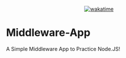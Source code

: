 <div align="center">

  [![wakatime](https://wakatime.com/badge/github/Amir-Pourhadi/Node-Middleware-App.svg)](https://wakatime.com/badge/github/Amir-Pourhadi/Node-Middleware-App)

</div>

# Middleware-App
A Simple Middleware App to Practice Node.JS!
